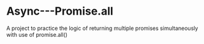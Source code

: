 # Async---Promise.all
A project to practice the logic of returning multiple promises simultaneously with use of promise.all()

